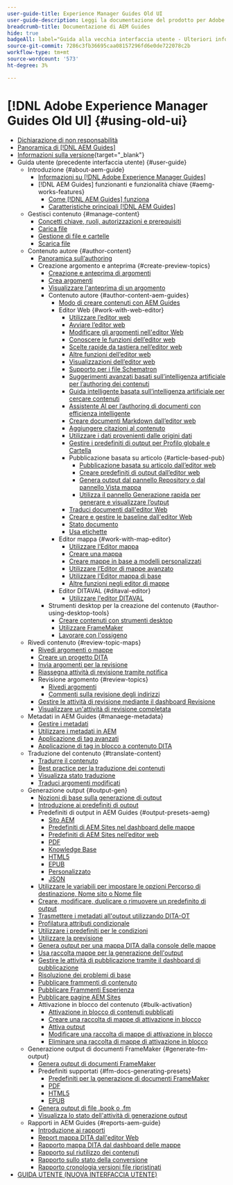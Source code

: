 ```yaml
---
user-guide-title: Experience Manager Guides Old UI
user-guide-description: Leggi la documentazione del prodotto per Adobe Experience Manager Guides utilizzando la vecchia interfaccia utente.
breadcrumb-title: Documentazione di AEM Guides
hide: true
badgeAll: label="Guida alla vecchia interfaccia utente - Ulteriori informazioni" type="Informative" url="/help/legacy-product-guide/disclaimer.md" tooltip="Guida alla vecchia interfaccia utente"
source-git-commit: 7286c3fb36695caa08157296fd6e0de722078c2b
workflow-type: tm+mt
source-wordcount: '573'
ht-degree: 3%

---
```



# [!DNL Adobe Experience Manager Guides Old UI] {#using-old-ui}

- [Dichiarazione di non responsabilità](disclaimer.md)
- [Panoramica di [!DNL AEM Guides]](overview.md)
- [Informazioni sulla versione](https://experienceleague.adobe.com/it/docs/experience-manager-guides/using/release-info/aem-guides-releases-roadmap){target="_blank"}
- Guida utente (precedente interfaccia utente) {#user-guide}
   - Introduzione {#about-aem-guide}
      - [Informazioni su [!DNL Adobe Experience Manager Guides]](./user-guide/intro.md)
      - [!DNL AEM Guides] funzionanti e funzionalità chiave {#aemg-works-features}
         - [Come [!DNL AEM Guides]  funziona](./user-guide/intro-how-dxml-works.md)
         - [Caratteristiche principali [!DNL AEM Guides] ](./user-guide/intro-dxml-features.md)
   - Gestisci contenuto {#manage-content}
      - [Concetti chiave, ruoli, autorizzazioni e prerequisiti](./user-guide/authoring.md)
      - [Carica file](./user-guide/authoring-upload-existing-files.md)
      - [Gestione di file e cartelle](./user-guide/authoring-file-management.md)
      - [Scarica file](./user-guide/authoring-download-assets.md)
   - Contenuto autore {#author-content}
      - [Panoramica sull’authoring](./user-guide/authoring-content.md)
      - Creazione argomento e anteprima {#create-preview-topics}
         - [Creazione e anteprima di argomenti](./user-guide/create-preview-topics.md)
         - [Crea argomenti](./user-guide/web-editor-create-topics.md)
         - [Visualizzare l&#39;anteprima di un argomento](./user-guide/web-editor-preview-topics.md)
         - Contenuto autore {#author-content-aem-guides}
            - [Modo di creare contenuti con AEM Guides](./user-guide/authoring-content-xml-doc.md)
            - Editor Web {#work-with-web-editor}
               - [Utilizzare l’editor web](./user-guide/web-editor.md)
               - [Avviare l’editor web](./user-guide/web-editor-launch-editor.md)
               - [Modificare gli argomenti nell&#39;editor Web](./user-guide/web-editor-edit-topics.md)
               - [Conoscere le funzioni dell’editor web](./user-guide/web-editor-features.md)
               - [Scelte rapide da tastiera nell’editor web](./user-guide/web-editor-keyboard-shortcuts.md)
               - [Altre funzioni dell’editor web](./user-guide/web-editor-other-features.md)
               - [Visualizzazioni dell’editor web](./user-guide/web-editor-views.md)
               - [Supporto per i file Schematron](./user-guide/support-schematron-file.md)
               - [Suggerimenti avanzati basati sull’intelligenza artificiale per l’authoring dei contenuti](./user-guide/authoring-ai-based-smart-suggestions.md)
               - [Guida intelligente basata sull’intelligenza artificiale per cercare contenuti](./user-guide/ai-based-smart-help.md)
               - [Assistente AI per l’authoring di documenti con efficienza intelligente](./user-guide/ai-assistant-right-panel.md)
               - [Creare documenti Markdown dall’editor web](./user-guide/web-editor-markdown-topic.md)
               - [Aggiungere citazioni al contenuto](./user-guide/web-editor-apply-citations.md)
               - [Utilizzare i dati provenienti dalle origini dati](./user-guide/web-editor-content-snippet.md)
               - [Gestire i predefiniti di output per Profilo globale e Cartella](./user-guide/web-editor-manage-output-presets.md)
               - Pubblicazione basata su articolo {#article-based-pub}
                  - [Pubblicazione basata su articolo dall’editor web](./user-guide/web-editor-article-publishing.md)
                  - [Creare predefiniti di output dall’editor web](./user-guide/web-editor-article-publishing-presets.md)
                  - [Genera output dal pannello Repository o dal pannello Vista mappa](./user-guide/web-editor-article-publishing-output.md)
                  - [Utilizza il pannello Generazione rapida per generare e visualizzare l’output](./user-guide/web-editor-quick-generate-panel.md)
               - [Traduci documenti dall&#39;editor Web](./user-guide/translate-documents-web-editor.md)
               - [Creare e gestire le baseline dall&#39;editor Web](./user-guide/web-editor-baseline.md)
               - [Stato documento](./user-guide/web-editor-document-states.md)
               - [Usa etichette](./user-guide/web-editor-use-label.md)
            - Editor mappa {#work-with-map-editor}
               - [Utilizzare l’Editor mappa](./user-guide/map-editor.md)
               - [Creare una mappa](./user-guide/map-editor-create-map.md)
               - [Creare mappe in base a modelli personalizzati](./user-guide/create-maps-customized-templates.md)
               - [Utilizzare l’Editor di mappe avanzato](./user-guide/map-editor-advanced-map-editor.md)
               - [Utilizzare l’Editor mappa di base](./user-guide/map-editor-basic-map-editor.md)
               - [Altre funzioni negli editor di mappe](./user-guide/map-editor-other-features.md)
            - Editor DITAVAL {#ditaval-editor}
               - [Utilizzare l&#39;editor DITAVAL](./user-guide/ditaval-editor.md)
         - Strumenti desktop per la creazione del contenuto {#author-using-desktop-tools}
            - [Creare contenuti con strumenti desktop](./user-guide/author-desktop-tools.md)
            - [Utilizzare FrameMaker](./user-guide/author-desktop-framemaker.md)
            - [Lavorare con l&#39;ossigeno](./user-guide/author-desktop-oxygen.md)
   - Rivedi contenuto {#review-topic-maps}
      - [Rivedi argomenti o mappe](./user-guide/review.md)
      - [Creare un progetto DITA](./user-guide/authoring-create-dita-project.md)
      - [Invia argomenti per la revisione](./user-guide/review-send-topics-for-review.md)
      - [Riassegna attività di revisione tramite notifica](./user-guide/reassign-review-using-notification.md)
      - Revisione argomento {#review-topics}
         - [Rivedi argomenti](./user-guide/review-topics.md)
         - [Commenti sulla revisione degli indirizzi](./user-guide/review-address-review-comments.md)
      - [Gestire le attività di revisione mediante il dashboard Revisione](./user-guide/review-manage-tasks-review-dashboard.md)
      - [Visualizzare un&#39;attività di revisione completata](./user-guide/review-view-completed-task.md)
   - Metadati in AEM Guides {#manaege-metadata}
      - [Gestire i metadati](./user-guide/manage-metadata.md)
      - [Utilizzare i metadati in AEM](./user-guide/metadata-dita.md)
      - [Applicazione di tag avanzati](./user-guide/web-editor-smart-tagging.md)
      - [Applicazione di tag in blocco a contenuto DITA](./user-guide/map-editor-bulk-tagging.md)
   - Traduzione del contenuto {#translate-content}
      - [Tradurre il contenuto](./user-guide/translation.md)
      - [Best practice per la traduzione dei contenuti](./user-guide/translation-first-time.md)
      - [Visualizza stato traduzione](./user-guide/translation-view-trans-state-6234.md)
      - [Traduci argomenti modificati](./user-guide/translation-modified-topics-6234.md)
   - Generazione output {#output-gen}
      - [Nozioni di base sulla generazione di output](./user-guide/generate-output.md)
      - [Introduzione ai predefiniti di output](./user-guide/generate-output-understand-presets.md)
      - Predefiniti di output in AEM Guides {#output-presets-aemg}
         - [Sito AEM](./user-guide/generate-output-aem-site.md)
         - [Predefiniti di AEM Sites nel dashboard delle mappe](./user-guide/generate-output-aem-site-map-dashboard.md)
         - [Predefiniti di AEM Sites nell’editor web](./user-guide/generate-output-aem-site-web-editor.md)
         - [PDF](./user-guide/generate-output-pdf.md)
         - [Knowledge Base](./user-guide/generate-output-knowledge-base.md)
         - [HTML5](./user-guide/generate-output-html5.md)
         - [EPUB](./user-guide/generate-output-epub.md)
         - [Personalizzato](./user-guide/generate-output-custom.md)
         - [JSON](./user-guide/generate-output-json.md)
      - [Utilizzare le variabili per impostare le opzioni Percorso di destinazione, Nome sito o Nome file](./user-guide/generate-output-use-variables.md)
      - [Creare, modificare, duplicare o rimuovere un predefinito di output](./user-guide/generate-output-create-edit-preset.md)
      - [Trasmettere i metadati all&#39;output utilizzando DITA-OT](./user-guide/pass-metadata-dita-ot.md)
      - [Profilatura attributi condizionale](./user-guide/generate-output-conditional-attribute-profiling.md)
      - [Utilizzare i predefiniti per le condizioni](./user-guide/generate-output-use-condition-presets.md)
      - [Utilizzare la previsione](./user-guide/generate-output-use-baseline-for-publishing.md)
      - [Genera output per una mappa DITA dalla console delle mappe](./user-guide/generate-output-for-a-dita-map.md)
      - [Usa raccolta mappe per la generazione dell&#39;output](./user-guide/generate-output-use-map-collection-output-generation.md)
      - [Gestire le attività di pubblicazione tramite il dashboard di pubblicazione](./user-guide/generate-output-publish-dashboard.md)
      - [Risoluzione dei problemi di base](./user-guide/generate-output-basic-troubleshooting.md)
      - [Pubblicare frammenti di contenuto](./user-guide/publish-content-fragment.md)
      - [Pubblicare Frammenti Esperienza](./user-guide/publish-experience-fragment.md)
      - [Pubblicare pagine AEM Sites](./user-guide/publish-aem-sites.md)
      - Attivazione in blocco del contenuto {#bulk-activation}
         - [Attivazione in blocco di contenuti pubblicati](./user-guide/conf-bulk-activation.md)
         - [Creare una raccolta di mappe di attivazione in blocco](./user-guide/conf-bulk-activation-create-map-collection.md)
         - [Attiva output](./user-guide/conf-bulk-activation-publish-map-collection.md)
         - [Modificare una raccolta di mappe di attivazione in blocco](./user-guide/conf-bulk-activation-edit-map-collection.md)
         - [Eliminare una raccolta di mappe di attivazione in blocco](./user-guide/conf-bulk-activation-delete-map-collection.md)
   - Generazione output di documenti FrameMaker {#generate-fm-output}
      - [Genera output di documenti FrameMaker](./user-guide/fm-output-generatation.md)
      - Predefiniti supportati {#fm-docs-generating-presets}
         - [Predefiniti per la generazione di documenti FrameMaker](./user-guide/fm-output-understand-presets.md)
         - [PDF](./user-guide/fm-output-pdf-preset.md)
         - [HTML5](./user-guide/fm-output-html5-preset.md)
         - [EPUB](./user-guide/fm-output-epub-preset.md)
      - [Genera output di file .book o .fm](./user-guide/fm-output-generate.md)
      - [Visualizza lo stato dell&#39;attività di generazione output](./user-guide/fm-output-view-status.md)
   - Rapporti in AEM Guides {#reports-aem-guide}
      - [Introduzione ai rapporti](./user-guide/reports-intro.md)
      - [Report mappa DITA dall&#39;editor Web](./user-guide/reports-web-editor.md)
      - [Rapporto mappa DITA dal dashboard delle mappe](./user-guide/reports-ditamap.md)
      - [Rapporto sul riutilizzo dei contenuti](./user-guide/reports-content-reuse.md)
      - [Rapporto sullo stato della conversione](./user-guide/reports-convertion-status.md)
      - [Rapporto cronologia versioni file ripristinati](./user-guide/reports-reverted-file-version-history.md)
- [GUIDA UTENTE (NUOVA INTERFACCIA UTENTE)](https://experienceleague.adobe.com/it/docs/experience-manager-guides/using/user-guide/about-aemg/intro)

